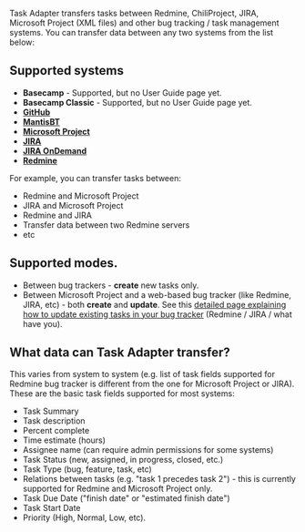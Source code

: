 Task Adapter transfers tasks between Redmine, ChiliProject, JIRA, Microsoft Project (XML files) and other bug tracking / task management systems. You can transfer data between any two systems from the list below:

## Supported systems

*   **Basecamp** - Supported, but no User Guide page yet.
*   **Basecamp Classic** - Supported, but no User Guide page yet.
*   **[GitHub](/docs/github)**
*   **[MantisBT](/docs/mantis-bug-tracker-integration)**
*   **[Microsoft Project](/docs/microsoft-project-integration/)**
*   **[JIRA](/docs/atlassian-jira)**
*   **[JIRA OnDemand](/docs/atlassian-jira)**
*   **[Redmine](/docs/redmine)**

For example, you can transfer tasks between:

*   Redmine and Microsoft Project
*   JIRA and Microsoft Project
*   Redmine and JIRA
*   Transfer data between two Redmine servers
*   etc

## Supported modes.

*   Between bug trackers - **create** new tasks only.
*   Between Microsoft Project and a web-based bug tracker (like Redmine, JIRA, etc) - both **create** and **update**. See this [detailed page explaining how to update existing tasks in your bug tracker](http://www.taskadapter.com/docs/using-task-adapter/how-to-update-tasks-in-redmine-jira/) (Redmine / JIRA / what have you).


## What data can Task Adapter transfer?

This varies from system to system (e.g. list of task fields supported for Redmine bug tracker is different from the one for Microsoft Project or JIRA). These are the basic task fields supported for most systems:

*   Task Summary
*   Task description
*   Percent complete
*   Time estimate (hours)
*   Assignee name (can require admin permissions for some systems)
*   Task Status (new, assigned, in progress, closed, etc.)
*   Task Type (bug, feature, task, etc)
*   Relations between tasks (e.g. "task 1 precedes task 2") - this is currently supported for Redmine and Microsoft Project only.
*   Task Due Date ("finish date" or "estimated finish date")
*   Task Start Date
*   Priority (High, Normal, Low, etc).
